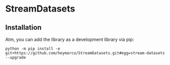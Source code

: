 # StreamDatasets

## Installation

Atm, you can add the library as a development library via pip:

    python -m pip install -e git+https://github.com/heymarco/StreamDatasets.git#egg=stream-datasets --upgrade
